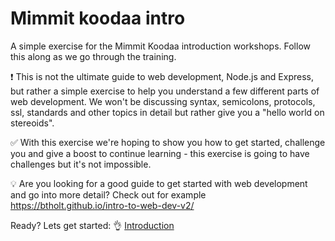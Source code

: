 # Mimmit koodaa intro

A simple exercise for the Mimmit Koodaa introduction workshops. Follow this along as we go through the training.

:exclamation: This is not the ultimate guide to web development, Node.js and Express, but rather a simple exercise to help you understand a few different parts of web development. We won't be discussing syntax, semicolons, protocols, ssl, standards and other topics in detail but rather give you a "hello world on stereoids".

:white_check_mark: With this exercise we're hoping to show you how to get started, challenge you and give a boost to continue learning - this exercise is going to have challenges but it's not impossible.

:bulb: Are you looking for a good guide to get started with web development and go into more detail? Check out for example https://btholt.github.io/intro-to-web-dev-v2/ 

Ready? Lets get started:
:ok_hand: [Introduction](https://github.com/DrazenDodik/mimmitkoodaa/blob/master/mimmitkoodaa-intro/part1_introduction.md)
